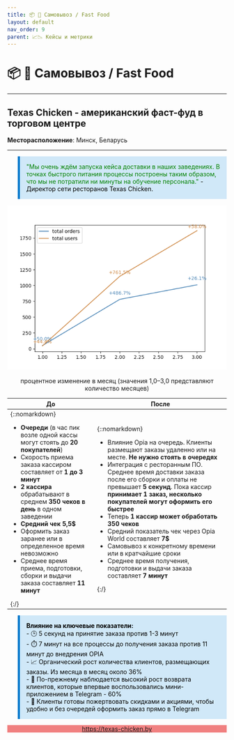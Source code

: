 ```yaml
---
title: 📦 🍔 Самовывоз / Fast Food
layout: default
nav_order: 9
parent: 📈📉 Кейсы и метрики
---
```


# 📦 🍔 Самовывоз / Fast Food

---

## Texas Chicken - американский фаст-фуд в торговом центре

**Месторасположение**: Минск, Беларусь

---

<blockquote style="background-color: #D0E8F8; border-left: 5px solid #007ACC; padding: 15px; color: black;">
    <p style="margin: 0;">
        <font color="green">"Мы очень ждём запуска кейса доставки в наших заведениях. В точках быстрого питания процессы построены таким образом, что мы не потратили ни минуты на обучение персонала."</font> - Директор сети ресторанов Texas Chicken.
    </p>
</blockquote>


![кейсы и метрики самовывоза](/assets/images/TexasChicken.png "кейсы и метрики самовывоза")
<p style="text-align:center">процентное изменение в месяц (значения 1,0–3,0 представляют количество месяцев)</p>

| До | После |
| ----------- | ----------- |
| {::nomarkdown} <ul><li><b>Очереди</b> (в час пик возле одной кассы могут стоять до <b>20 покупателей</b>)</li><li>Скорость приема заказа кассиром составляет от <b>1 до 3 минут</b></li><li><b>2 кассира</b> обрабатывают в среднем <b>350 чеков в день</b> в одном заведении</li><li><b>Средний чек 5,5$</b></li><li>Оформить заказ заранее или в определенное время невозможно</li><li>Среднее время приема, подготовки, сборки и выдачи заказа составляет <b>11 минут</b></li></ul> {:/} | {::nomarkdown} <ul><li>Влияние Opia на очередь. Клиенты размещают заказы удаленно или на месте. <b>Не нужно стоять в очередях</b></li><li>Интеграция с ресторанным ПО. Среднее время доставки заказа после его сборки и оплаты не превышает <b>5 секунд</b>. Пока кассир <b>принимает 1 заказ, несколько покупателей могут оформить его быстрее</b></li><li>Теперь <b>1 кассир может обработать 350 чеков</b></li><li>Средний показатель чек через Opia World составляет <b>7$</b></li><li>Самовывоз к конкретному времени или в кратчайшие сроки</li><li>Среднее время получения, подготовки и выдачи заказа составляет <b>7 минут</b></li></ul> {:/} |

<blockquote style="background-color: #D0E8F8; border-left: 5px solid #007ACC; padding: 15px; color: black;">
    <p style="margin: 0;">
        <strong>Влияние на ключевые показатели:</strong><br>
        - 🕒 5 секунд на принятие заказа против 1-3 минут<br>
        - ⏱️ 7 минут на все процессы до получения заказа против 11 минут до внедрения OPIA<br>
        - 📈 Органический рост количества клиентов, размещающих заказы. Из месяца в месяц около 36%<br>
        - 🔁 По-прежнему наблюдается высокий рост возврата клиентов, которые впервые воспользовались мини-приложением в Telegram - 60%<br>
        - 💬 Клиенты готовы пожертвовать скидками и акциями, чтобы удобно и без очередей оформить заказ прямо в Telegram
    </p>
</blockquote>


<div style="text-align: center; background-color: lightcoral; color: white;">
    <a href="https://texas-chicken.by">https://texas-chicken.by</a>
</div>



